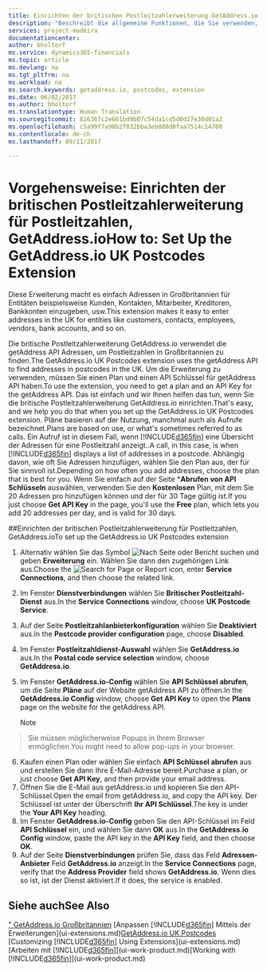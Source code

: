 ```yaml
---
title: Einrichten der britischen Postleitzahlerweiterung GetAddress.io| Microsoft Docs
description: "Beschreibt die allgemeine Funktionen, die Sie verwenden, um die Daten in den Finanzverhältnissen für Aktivitäten, wie Eingabe von Werten, Sortieren von Daten und Ändern von Ansichten auszuführen."
services: project-madeira
documentationcenter: 
author: bholtorf
ms.service: dynamics365-financials
ms.topic: article
ms.devlang: na
ms.tgt_pltfrm: na
ms.workload: na
ms.search.keywords: getaddress.io, postcodes, extension
ms.date: 06/02/2017
ms.author: bholtorf
ms.translationtype: Human Translation
ms.sourcegitcommit: 81636fc2e661bd9b07c54da1cd5d0d27e30d01a2
ms.openlocfilehash: c5a99f7a90b2f832bba3eb088d0faa7514c14708
ms.contentlocale: de-ch
ms.lasthandoff: 09/11/2017

---
```

# <a name="how-to-set-up-the-getaddressio-uk-postcodes-extension"></a><span data-ttu-id="8bed4-103">Vorgehensweise: Einrichten der britischen Postleitzahlerweiterung für Postleitzahlen, GetAddress.io</span><span class="sxs-lookup"><span data-stu-id="8bed4-103">How to: Set Up the GetAddress.io UK Postcodes Extension</span></span>
<span data-ttu-id="8bed4-104">Diese Erweiterung macht es einfach Adressen in Großbritannien für Entitäten beispielsweise Kunden, Kontakten, Mitarbeiter, Kreditoren, Bankkonten einzugeben, usw.</span><span class="sxs-lookup"><span data-stu-id="8bed4-104">This extension makes it easy to enter addresses in the UK for entities like customers, contacts, employees, vendors, bank accounts, and so on.</span></span> 

<span data-ttu-id="8bed4-105">Die britische Postleitzahlerweiterung GetAddress.io verwendet die getAddress API Adressen, um Postleitzahlen in Großbritannien zu finden.</span><span class="sxs-lookup"><span data-stu-id="8bed4-105">The GetAddress.io UK Postcodes extension uses the getAddress API to find addresses in postcodes in the UK.</span></span> <span data-ttu-id="8bed4-106">Um die Erweiterung zu verwenden, müssen Sie einen Plan und einen API Schlüssel für getAddress API haben.</span><span class="sxs-lookup"><span data-stu-id="8bed4-106">To use the extension, you need to get a plan and an API Key for the getAddress API.</span></span> <span data-ttu-id="8bed4-107">Das ist einfach und wir Ihnen helfen das tun, wenn Sie die britische Postleitzahlerweiterung GetAddress.io einrichten.</span><span class="sxs-lookup"><span data-stu-id="8bed4-107">That's easy, and we help you do that when you set up the GetAddress.io UK Postcodes extension.</span></span> <span data-ttu-id="8bed4-108">Pläne basieren auf der Nutzung, manchmal auch als Aufrufe bezeichnet.</span><span class="sxs-lookup"><span data-stu-id="8bed4-108">Plans are based on use, or what's sometimes referred to as calls.</span></span> <span data-ttu-id="8bed4-109">Ein Aufruf ist in diesem Fall, wenn [!INCLUDE[d365fin](includes/d365fin_md.md)] eine Übersicht der Adressen für eine Postleitzahl anzeigt..</span><span class="sxs-lookup"><span data-stu-id="8bed4-109">A call, in this case, is when [!INCLUDE[d365fin](includes/d365fin_md.md)] displays a list of addresses in a postcode.</span></span> <span data-ttu-id="8bed4-110">Abhängig davon, wie oft Sie Adressen hinzufügen, wählen Sie den Plan aus, der für Sie sinnvoll ist.</span><span class="sxs-lookup"><span data-stu-id="8bed4-110">Depending on how often you add addresses, choose the plan that is best for you.</span></span> <span data-ttu-id="8bed4-111">Wenn Sie einfach auf der Seite ***Abrufen von API Schlüsseln** auswählen, verwenden Sie den **Kostenlosen** Plan, mit dem Sie 20 Adressen pro hinzufügen können und der für 30  Tage gültig ist.</span><span class="sxs-lookup"><span data-stu-id="8bed4-111">If you just choose **Get API Key** in the page, you'll use the **Free** plan, which lets you add 20 addresses per day, and is valid for 30 days.</span></span> 

##<a name="to-set-up-the-getaddressio-uk-postcodes-extension"></a><span data-ttu-id="8bed4-112">Einrichten der  britischen Postleitzahlerweiterung für Postleitzahlen, GetAddress.io</span><span class="sxs-lookup"><span data-stu-id="8bed4-112">To set up the GetAddress.io UK Postcodes extension</span></span> 
1. <span data-ttu-id="8bed4-113">Alternativ wählen Sie das Symbol ![Nach Seite oder Bericht suchen](media/ui-search/search_small.png "Nach Seite oder Bericht suchen") und geben **Erweiterung** ein. Wählen Sie dann den zugehörigen Link aus.</span><span class="sxs-lookup"><span data-stu-id="8bed4-113">Choose the ![Search for Page or Report](media/ui-search/search_small.png "Search for Page or Report icon") icon, enter **Service Connections**, and then choose the related link.</span></span>  
2. <span data-ttu-id="8bed4-114">Im Fenster **Dienstverbindungen** wählen Sie **Britischer Postleitzahl-Dienst** aus.</span><span class="sxs-lookup"><span data-stu-id="8bed4-114">In the **Service Connections** window, choose **UK Postcode Service**.</span></span>
3. <span data-ttu-id="8bed4-115">Auf der Seite **Postleitzahlanbieterkonfiguration** wählen Sie **Deaktiviert** aus.</span><span class="sxs-lookup"><span data-stu-id="8bed4-115">In the **Postcode provider configuration** page, choose **Disabled**.</span></span>
4. <span data-ttu-id="8bed4-116">Im Fenster **Postleitzahldienst-Auswahl** wählen Sie **GetAddress.io** aus.</span><span class="sxs-lookup"><span data-stu-id="8bed4-116">In the **Postal code service selection** window, choose **GetAddress.io**.</span></span>
5. <span data-ttu-id="8bed4-117">Im Fenster **GetAddress.io-Config** wählen Sie **API Schlüssel abrufen**, um die Seite **Pläne** auf der Website getAddress API zu öffnen.</span><span class="sxs-lookup"><span data-stu-id="8bed4-117">In the **GetAddress.io Config** window, choose **Get API Key** to open the **Plans** page on the website for the getAddress API.</span></span>  

    > [!NOTE]  
>   <span data-ttu-id="8bed4-118">Sie müssen möglicherweise Popups in Ihrem Browser ermöglichen.</span><span class="sxs-lookup"><span data-stu-id="8bed4-118">You might need to allow pop-ups in your browser.</span></span>
6. <span data-ttu-id="8bed4-119">Kaufen einen Plan oder wählen Sie einfach **API Schlüssel abrufen** aus und erstellen Sie dann Ihre E-Mail-Adresse bereit.</span><span class="sxs-lookup"><span data-stu-id="8bed4-119">Purchase a plan, or just choose **Get API Key**, and then provide your email address.</span></span>
7. <span data-ttu-id="8bed4-120">Öffnen Sie die E-Mail aus getAddress.io und kopieren Sie den API-Schlüssel.</span><span class="sxs-lookup"><span data-stu-id="8bed4-120">Open the email from getAddress.io, and copy the API key.</span></span> <span data-ttu-id="8bed4-121">Der Schlüssel ist unter der Überschrift **Ihr API Schlüssel**.</span><span class="sxs-lookup"><span data-stu-id="8bed4-121">The key is under the **Your API Key** heading.</span></span>
8. <span data-ttu-id="8bed4-122">Im Fenster **GetAddress.io-Config** geben Sie den API-Schlüssel im Feld **API Schlüssel** ein, und wählen Sie dann **OK** aus.</span><span class="sxs-lookup"><span data-stu-id="8bed4-122">In the **GetAddress.io Config** window, paste the API key in the **API Key** field, and then choose **OK**.</span></span>
9. <span data-ttu-id="8bed4-123">Auf der Seite **Dienstverbindungen** prüfen Sie, dass das Feld **Adressen-Anbieter** Feld **GetAddress.io** anzeigt.</span><span class="sxs-lookup"><span data-stu-id="8bed4-123">In the **Service Connections** page, verify that the **Address Provider** field shows **GetAddress.io**.</span></span> <span data-ttu-id="8bed4-124">Wenn dies so ist, ist der Dienst aktiviert.</span><span class="sxs-lookup"><span data-stu-id="8bed4-124">If it does, the service is enabled.</span></span>

## <a name="see-also"></a><span data-ttu-id="8bed4-125">Siehe auch</span><span class="sxs-lookup"><span data-stu-id="8bed4-125">See Also</span></span>
<span data-ttu-id="8bed4-126">[" GetAddress.io Großbritannien](ui-extensions-getaddressio.md)
[Anpassen [!INCLUDE[d365fin](includes/d365fin_md.md)] Mittels der Erweiterungen](ui-extensions.md)</span><span class="sxs-lookup"><span data-stu-id="8bed4-126">[GetAddress.io UK Postcodes](ui-extensions-getaddressio.md)
[Customizing [!INCLUDE[d365fin](includes/d365fin_md.md)] Using Extensions](ui-extensions.md)</span></span>  
<span data-ttu-id="8bed4-127">[Arbeiten mit [!INCLUDE[d365fin](includes/d365fin_md.md)]](ui-work-product.md)</span><span class="sxs-lookup"><span data-stu-id="8bed4-127">[Working with [!INCLUDE[d365fin](includes/d365fin_md.md)]](ui-work-product.md)</span></span>
